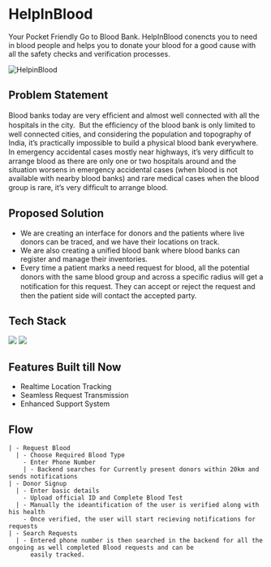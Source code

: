 # HelpInBlood

Your Pocket Friendly Go to Blood Bank. HelpInBlood conencts you to need in blood people and helps you to donate your blood for a good cause with all the 
safety checks and verification processes.

![HelpinBlood](https://user-images.githubusercontent.com/72657275/201524384-1df011cd-4b41-47d7-9a1a-64c365e8b493.png)



## Problem Statement

Blood banks today are very efﬁcient and almost well connected with all the hospitals in the city.  But the efﬁciency of the blood bank is only limited to well connected cities, and considering the population and topography of India, it’s practically impossible to build a physical blood bank everywhere. In emergency accidental cases mostly near highways, it’s very difﬁcult to arrange blood as there are only one or two hospitals around and the situation worsens in emergency accidental cases (when blood is not available with nearby blood banks) and rare medical cases when the blood group is rare, it’s very difﬁcult to arrange blood.


## Proposed Solution
- We are creating an interface for donors and the patients where live donors can be traced, and we have their locations on track.
- We are also creating a unified blood bank where blood banks can register and manage their inventories.
- Every time a patient marks a need request for blood, all the potential donors with the same blood group and across a speciﬁc radius will get a notiﬁcation for this   request. They can accept or reject the request and then the patient side will contact the accepted party.


## Tech Stack

<img src="https://img.shields.io/badge/Flutter-02569B?style=for-the-badge&logo=flutter&logoColor=white">
<img src="https://img.shields.io/badge/firebase-ffca28?style=for-the-badge&logo=firebase&logoColor=black">

## Features Built till Now
- Realtime Location Tracking
- Seamless Request Transmission
- Enhanced Support System 

## Flow

```
| - Request Blood
  | - Choose Required Blood Type
    - Enter Phone Number
    | - Backend searches for Currently present donors within 20km and sends notifications
| - Donor Signup
  | - Enter basic details
    - Upload official ID and Complete Blood Test
  | - Manually the ideantification of the user is verified along with his health
    - Once verified, the user will start recieving notifications for requests
| - Search Requests
  | - Entered phone number is then searched in the backend for all the ongoing as well completed Blood requests and can be 
      easily tracked.
```
